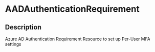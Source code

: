
# AADAuthenticationRequirement

## Description

Azure AD Authentication Requirement Resource to set up Per-User MFA settings

